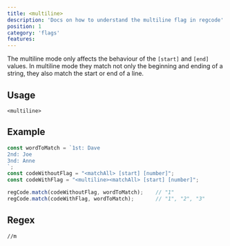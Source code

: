 ```yaml
---
title: <multiline>
description: 'Docs on how to understand the multiline flag in regcode'
position: 1
category: 'flags'
features:
---
```


The multiline mode only affects the behaviour of the `[start]` and `[end]` values. In multiline mode they match not only the beginning and ending of a string, they also match the start or end of a line.

## Usage

`<multiline>`

## Example

```ts
const wordToMatch = `1st: Dave
2nd: Joe
3nd: Anne
`;
const codeWithoutFlag = "<matchAll> [start] [number]";
const codeWithFlag = "<multiline><matchAll> [start] [number]";

regCode.match(codeWithoutFlag, wordToMatch);    // "1"
regCode.match(codeWithFlag, wordToMatch);       // "1", "2", "3"
```

## Regex

```regex
//m
```
